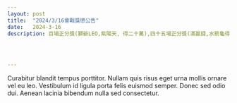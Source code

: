 ```yaml
---
layout: post
title:  "2024/3/16會戰獎懲公告"
date:   2024-3-16
description: 百場正分獎(獅爺LEO,紫陽天, 得二十萬),四十五場正分獎(滿贏錢,水箭龜得五萬)




---
```


<p class="intro"><span class="dropcap">C</span>urabitur blandit tempus porttitor. Nullam quis risus eget urna mollis ornare vel eu leo. Vestibulum id ligula porta felis euismod semper. Donec sed odio dui. Aenean lacinia bibendum nulla sed consectetur.</p>

